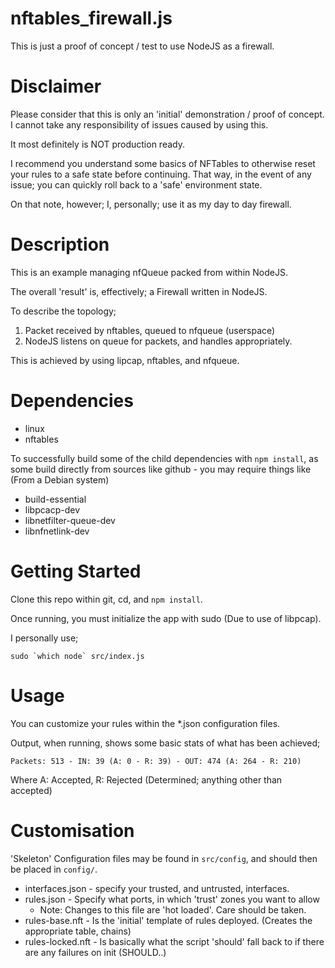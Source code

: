 # nftables_firewall.js
This is just a proof of concept / test to use NodeJS as a firewall.

# Disclaimer
Please consider that this is only an 'initial' demonstration / proof of
concept. I cannot take any responsibility of issues caused by using this.

It most definitely is NOT production ready.

I recommend you understand some basics of NFTables to otherwise reset your
rules to a safe state before continuing. That way, in the event of any
issue; you can quickly roll back to a 'safe' environment state.

On that note, however; I, personally; use it as my day to day firewall.

# Description
This is an example managing nfQueue packed from within NodeJS.

The overall 'result' is, effectively; a Firewall written in NodeJS.

To describe the topology;
1) Packet received by nftables, queued to nfqueue (userspace)
2) NodeJS listens on queue for packets, and handles appropriately.

This is achieved by using lipcap, nftables, and nfqueue.

# Dependencies
* linux
* nftables

To successfully build some of the child dependencies with `npm install`, as
some build directly from sources like github - you may require things like
(From a Debian system)
* build-essential
* libpcacp-dev
* libnetfilter-queue-dev
* libnfnetlink-dev

# Getting Started
Clone this repo within git, cd, and `npm install`.

Once running, you must initialize the app with sudo (Due to use of libpcap).

I personally use;

```sudo `which node` src/index.js```

# Usage
You can customize your rules within the *.json configuration files.

Output, when running, shows some basic stats of what has been achieved;

`Packets: 513 - IN: 39 (A: 0 - R: 39) - OUT: 474 (A: 264 - R: 210)`

Where A: Accepted, R: Rejected (Determined; anything other than accepted)

# Customisation
'Skeleton' Configuration files may be found in `src/config`, and should
then be placed in `config/`.
* interfaces.json - specify your trusted, and untrusted, interfaces.
* rules.json - Specify what ports, in which 'trust' zones you want to allow
  * Note: Changes to this file are 'hot loaded'. Care should be taken.
* rules-base.nft - Is the 'initial' template of rules deployed. (Creates the 
appropriate table, chains)
* rules-locked.nft - Is basically what the script 'should' fall back to
if there are any failures on init (SHOULD..)
